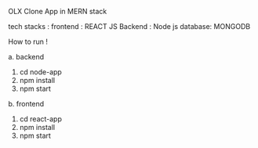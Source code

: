 OLX Clone App in MERN stack

tech stacks : 
frontend : REACT JS 
Backend : Node js
database: MONGODB

How to run !

a. backend 

1. cd node-app
2. npm install
3. npm start

b. frontend

1. cd react-app
2. npm install
3. npm start

